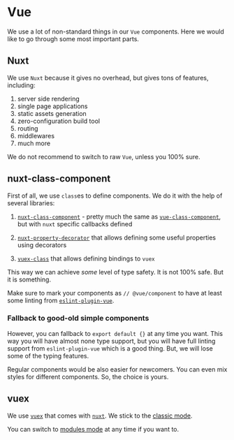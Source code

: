# Vue

We use a lot of non-standard things in our `Vue` components.
Here we would like to go through some most important parts.

## Nuxt

We use `Nuxt` because it gives no overhead, 
but gives tons of features, including:

1. server side rendering
2. single page applications
3. static assets generation
4. zero-configuration build tool
5. routing
6. middlewares
7. much more

We do not recommend to switch to raw `Vue`, unless you 100% sure.

## nuxt-class-component

First of all, we use `class`es to define components. 
We do it with the help of several libraries:

1. [`nuxt-class-component`][nuxt-class-component] - pretty much the same as
   [`vue-class-component`][vue-class-component], but with `nuxt` specific 
   callbacks defined

2. [`nuxt-property-decorator`][nuxt-property-decorator] that allows defining 
   some useful properties using decorators

3. [`vuex-class`][vuex-class] that allows defining bindings to `vuex`

This way we can achieve *some* level of type safety. It is not 100% safe.
But it is something.

Make sure to mark your components as `// @vue/component` to have at least
some linting from [`eslint-plugin-vue`][eslint-plugin-vue].

### Fallback to good-old simple components

However, you can fallback to `export default {}` at any time you want.
This way you will have almost none type support, but you will have full 
linting support from `eslint-plugin-vue` which is a good thing. 
But, we will lose some of the typing features.

Regular components would be also easier for newcomers.
You can even mix styles for different components.
So, the choice is yours.

## vuex

We use [`vuex`](https://vuex.vuejs.org) that comes 
with [`nuxt`](https://nuxtjs.org/guide/vuex-store/). 
We stick to the [classic mode][classic-mode].

You can switch to [modules mode][modules-mode] at any time if you want to.

[nuxt-class-component]: https://github.com/nuxt-community/nuxt-class-component
[vue-class-component]: https://github.com/vuejs/vue-class-component
[nuxt-property-decorator]: https://github.com/nuxt-community/nuxt-property-decorator
[vuex-class]: https://github.com/ktsn/vuex-class/
[eslint-plugin-vue]: https://github.com/vuejs/eslint-plugin-vue
[classic-mode]: https://nuxtjs.org/guide/vuex-store#classic-mode
[modules-mode]: https://nuxtjs.org/guide/vuex-store#modules-mode
[generate-docs]: https://nuxtjs.org/api/configuration-generate/#routes
